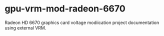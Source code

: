 # gpu-vrm-mod-radeon-6670
Radeon HD 6670 graphics card voltage modiication project documentation using external VRM.
